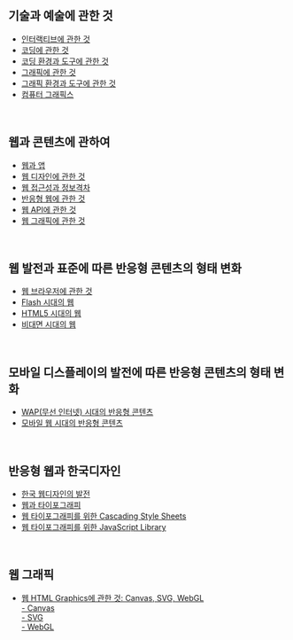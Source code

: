 <h2>기술과 예술에 관한 것</h2>
<ul>
 <li><a href = "./script/interactive.md">인터랙티브에 관한 것</a></li>
 <li><a href = "./script/coding.md">코딩에 관한 것</a></li>
 <li><a href = "./script/env-and-tool-for-coding.md">코딩 환경과 도구에 관한 것</a></li>
 <li><a href = "./script/graphics.md">그래픽에 관한 것</a></dt>
 <li><a href = "./script/env-and-tool-for-graphics.md">그래픽 환경과 도구에 관한 것</a></li>
 <li><a href = "./script/computer-graphics.md">컴퓨터 그래픽스</a></li>
</ul> 
 <br>
 <h2>웹과 콘텐츠에 관하여</h2>
<ul>
 <li><a href = "./script/web-vs-app.md">웹과 앱</a></li>
 <li><a href = "./script/web-des.md">웹 디자인에 관한 것</a></li>
  <li><a href = "./script/digital-divide.md">웹 접근성과 정보격차</a></li>
 <li><a href = "./script/responsive-web.md">반응형 웹에 관한 것</a></li>
 <li><a href = "./script/web-api.md">웹 API에 관한 것</a></li>
 <li><a href = "./script/web-graphic.md">웹 그래픽에 관한 것</a></li>
</ul> 
 <br>
 <h2>웹 발전과 표준에 따른 반응형 콘텐츠의 형태 변화</h2>
 <ul>
  <li><a href = "./script/web-browser.md">웹 브라우저에 관한 것</a></li>
 <li><a href = "./script/adobe-flash.md">Flash 시대의 웹</a></li>
 <li><a href = "./script/html5.md">HTML5 시대의 웹</a></li>
 <li><a href = "./script/covid-and-web.md">비대면 시대의 웹</a></li>
 </ul>
 <br>
 <h2>모바일 디스플레이의 발전에 따른 반응형 콘텐츠의 형태 변화</h2>
 <ul>
 <li><a href = "./script/wap.md">WAP(무선 인터넷) 시대의 반응형 콘텐츠</a></li>
 <li><a href = "./script/mobile-web.md">모바일 웹 시대의 반응형 콘텐츠</a></li>
 </ul>
 <br>
 <h2>반응형 웹과 한국디자인</h2>
 <ul>
 <li><a href = "./script/web-history.md">한국 웹디자인의 발전</a></li>
 <li><a href = "./script/typography-and-web.md">웹과 타이포그래피</a></li>
 <li><a href = "./script/typography-css.md">웹 타이포그래피를 위한 Cascading Style Sheets</a></li>
 <li><a href = "./script/typography-js-library.md">웹 타이포그래피를 위한 JavaScript Library</a></li>
 </ul>
 <br>
 <h2>웹 그래픽</h2>
 <ul>
 <li><a href = "./script/html-graphics.md">웹 HTML Graphics에 관한 것: Canvas, SVG, WebGL</a></li>
 <dt> <a href = "./script/html-graphics.md">- Canvas</a></dt>
 <dt> <a href = "./script/html-graphics.md">- SVG</a></dt>
 <dt> <a href = "./script/html-graphics.md">- WebGL</a></dt>
 </ul>
 <br>
